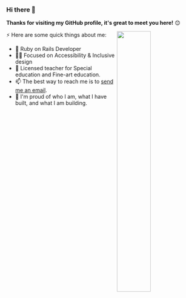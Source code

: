 

### Hi there 👋

**Thanks for visiting my GitHub profile, it's great to meet you here!** 😊

<a href="https://github.com/CAVASOL?tab=repositories">
  <img align="right" src="https://github-readme-stats.vercel.app/api?username=CAVASOL&show_icons=true&title_color=000&icon_color=0099ff&text_color=000&bg_color=ffffff&hide_border=true#gh-light-mode-only" width="42%" />
</a>

⚡ Here are some quick things about me:

- 🔭 Ruby on Rails Developer
- 🧑‍💻 Focused on Accessibility & Inclusive design
- 🏫 Licensed teacher for Special education and Fine-art education.
- 📫 The best way to reach me is to [send me an email](mailto:awyeon@gmail.com).
- 🧸 I'm proud of who I am, what I have built, and what I am building.
